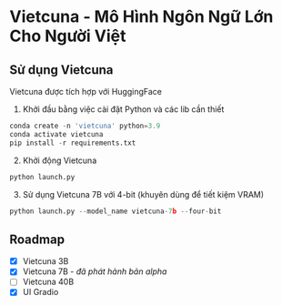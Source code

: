 # Vietcuna - Mô Hình Ngôn Ngữ Lớn Cho Người Việt

## Sử dụng Vietcuna
Vietcuna được tích hợp với HuggingFace
1) Khởi đầu bằng việc cài đặt Python và các lib cần thiết
```python
conda create -n 'vietcuna' python=3.9
conda activate vietcuna
pip install -r requirements.txt
```
2) Khởi động Vietcuna
```python
python launch.py
```
3) Sử dụng Vietcuna 7B với 4-bit (khuyên dùng để tiết kiệm VRAM)
```python
python launch.py --model_name vietcuna-7b --four-bit
``` 
## Roadmap
- [x] Vietcuna 3B
- [x] Vietcuna 7B - _đã phát hành bản alpha_
- [ ] Vietcuna 40B
- [x] UI Gradio
